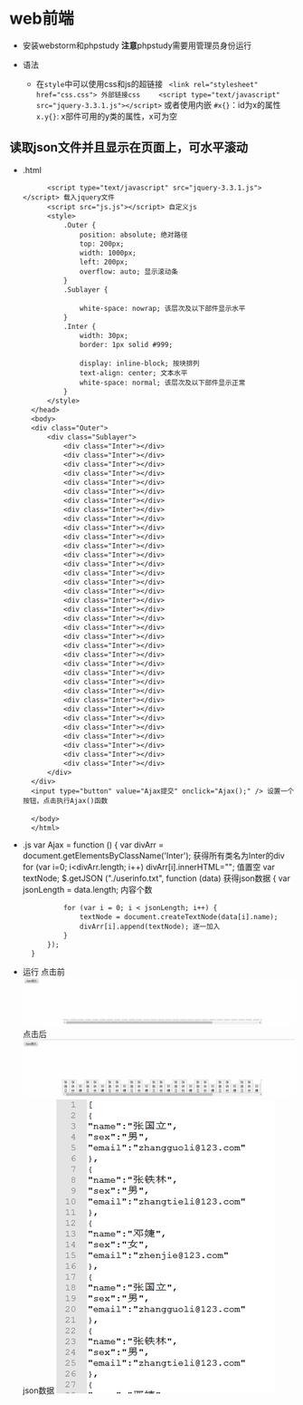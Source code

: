 # web前端
- 安装webstorm和phpstudy
**注意**phpstudy需要用管理员身份运行

- 语法
    - 在`style`中可以使用css和js的超链接
    ` <link rel="stylesheet" href="css.css"> 外部链接css`
    `    <script type="text/javascript" src="jquery-3.3.1.js"></script>`
    或者使用内嵌
    `#x{}`：id为x的属性
    `x.y{}`: x部件可用的y类的属性，x可为空
    
    
## 读取json文件并且显示在页面上，可水平滚动
- .html
        <!DOCTYPE html>
        <html lang="en">
        <head>
            <meta charset="UTF-8">
            <title>Title</title>

            <script type="text/javascript" src="jquery-3.3.1.js"></script> 载入jquery文件
            <script src="js.js"></script> 自定义js
            <style>
                .Outer {
                    position: absolute; 绝对路径
                    top: 200px;
                    width: 1000px;
                    left: 200px;
                    overflow: auto; 显示滚动条
                }
                .Sublayer {

                    white-space: nowrap; 该层次及以下部件显示水平
                }
                .Inter {
                    width: 30px;
                    border: 1px solid #999;

                    display: inline-block; 按块排列
                    text-align: center; 文本水平
                    white-space: normal; 该层次及以下部件显示正常
                }
            </style>
        </head>
        <body>
        <div class="Outer">
            <div class="Sublayer">
                <div class="Inter"></div>
                <div class="Inter"></div>
                <div class="Inter"></div>
                <div class="Inter"></div>
                <div class="Inter"></div>
                <div class="Inter"></div>
                <div class="Inter"></div>
                <div class="Inter"></div>
                <div class="Inter"></div>
                <div class="Inter"></div>
                <div class="Inter"></div>
                <div class="Inter"></div>
                <div class="Inter"></div>
                <div class="Inter"></div>
                <div class="Inter"></div>
                <div class="Inter"></div>
                <div class="Inter"></div>
                <div class="Inter"></div>
                <div class="Inter"></div>
                <div class="Inter"></div>
                <div class="Inter"></div>
                <div class="Inter"></div>
                <div class="Inter"></div>
                <div class="Inter"></div>
                <div class="Inter"></div>
                <div class="Inter"></div>
                <div class="Inter"></div>
                <div class="Inter"></div>
                <div class="Inter"></div>
                <div class="Inter"></div>
                <div class="Inter"></div>
                <div class="Inter"></div>
                <div class="Inter"></div>
                <div class="Inter"></div>
                <div class="Inter"></div>
                <div class="Inter"></div>
            </div>
        </div>
        <input type="button" value="Ajax提交" onclick="Ajax();" /> 设置一个按钮，点击执行Ajax()函数

        </body>
        </html>
- .js
        var Ajax = function ()
        {
            var divArr = document.getElementsByClassName('Inter'); 获得所有类名为Inter的div
            for (var i=0; i<divArr.length; i++)
                divArr[i].innerHTML=""; 值置空
            var textNode;
            $.getJSON ("./userinfo.txt", function (data) 获得json数据
            {
                var jsonLength = data.length; 内容个数

                for (var i = 0; i < jsonLength; i++) {
                    textNode = document.createTextNode(data[i].name);
                    divArr[i].append(textNode); 逐一加入
                }
            });
        }

- 运行
点击前
![before](./picture/day11/before.PNG)
点击后
![after](./picture/day11/after.PNG)
json数据
![jsondata](./picture/day11/json.PNG)